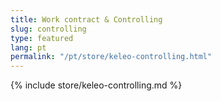 ```yaml
---
title: Work contract & Controlling
slug: controlling
type: featured
lang: pt
permalink: "/pt/store/keleo-controlling.html"
---
```


{% include store/keleo-controlling.md %}
 
